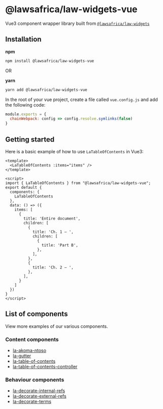 # @lawsafrica/law-widgets-vue

Vue3 component wrapper library built from [`@lawsafrica/law-widgets`](../../core/README.md)

## Installation

**npm**
```bash
npm install @lawsafrica/law-widgets-vue
```

OR

**yarn**
```bash
yarn add @lawsafrica/law-widgets-vue
```

In the root of your vue project, create a file called `vue.config.js` and add the following code:
```js
module.exports = {
  chainWebpack: config => config.resolve.symlinks(false)
}
```

## Getting started

Here is a basic example of how to use `LaTableOfContents` in Vue3:

```vue
<template>
  <LaTableOfContents :items="items" />
</template>

<script>
import { LaTableOfContents } from "@lawsafrica/law-widgets-vue";
export default {
  components: {
    LaTableOfContents
  },
  data: () => ({
    items: [
      {
        title: 'Entire document',
        children: [
          {
            title: 'Ch. 1 – ',
            children: [
              {
                title: 'Part B',
              },
            ],
          },
          {
            title: 'Ch. 2 – ',
          },
        ],
      }
    ]
  })
}
</script>
```

## List of components
View more examples of our various components.

### Content components

* [la-akoma-ntoso](../../core/src/components/akoma-ntoso/readme.md#basic-vue3-example)
* [la-gutter](../../core/src/components/gutter/readme.md#basic-vue3-example)
* [la-table-of-contents](../../core/src/components/table-of-contents/readme.md#basic-vue3-example)
* [la-table-of-contents-controller](../../core/src/components/table-of-contents-controller/readme.md#basic-vue3-example)

### Behaviour components

* [la-decorate-internal-refs](../../core/src/components/decorate-internal-refs/readme.md#basic-vue3-example)
* [la-decorate-external-refs](../../core/src/components/decorate-external-refs/readme.md#basic-vue3-example)
* [la-decorate-terms](../../core/src/components/decorate-terms/readme.md#basic-vue3-example)